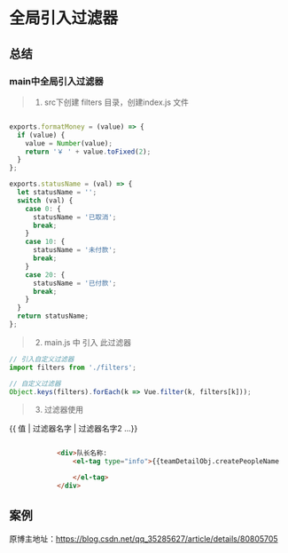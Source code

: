 # 全局引入过滤器 

## 总结

### main中全局引入过滤器



> 1. src下创建 filters 目录，创建index.js 文件 

```js

exports.formatMoney = (value) => {
  if (value) {
    value = Number(value);
    return '￥ ' + value.toFixed(2);
  }
};

exports.statusName = (val) => {
  let statusName = '';
  switch (val) {
    case 0: {
      statusName = '已取消';
      break;
    }
    case 10: {
      statusName = '未付款';
      break;
    }
    case 20: {
      statusName = '已付款';
      break;
    }
  }
  return statusName;
};

```


> 2. main.js 中 引入 此过滤器

```js
// 引入自定义过滤器
import filters from './filters';

// 自定义过滤器
Object.keys(filters).forEach(k => Vue.filter(k, filters[k]));
```



> 3. 过滤器使用

{{ 值 | 过滤器名字 | 过滤器名字2 ...}}

```html

            <div>队长名称:
                <el-tag type="info">{{teamDetailObj.createPeopleName  | statusName}}

                </el-tag>
            </div>
```


## 案例

原博主地址：https://blog.csdn.net/qq_35285627/article/details/80805705
